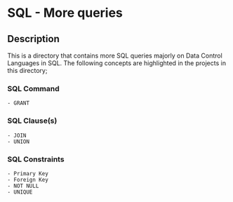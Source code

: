 # SQL - More queries

## Description
This is a directory that contains more SQL queries majorly on Data Control Languages in SQL. The following concepts are highlighted in the projects in this directory;
### SQL Command
	- GRANT
### SQL Clause(s)
	- JOIN
	- UNION
### SQL Constraints
	- Primary Key
	- Foreign Key
	- NOT NULL
	- UNIQUE
